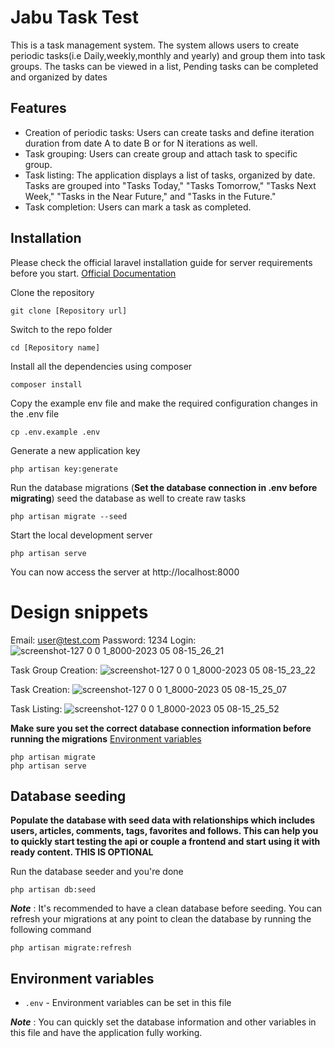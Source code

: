 # Jabu Task Test

This is a task management system. The system allows users to create periodic tasks(i.e Daily,weekly,monthly and yearly) and group them into task groups. The tasks can be viewed in a list, Pending tasks can be completed and organized by dates

## Features

- Creation of periodic tasks: Users can create tasks and define iteration duration  from date A to date B or for N iterations as well.
- Task grouping: Users can create group and attach task to specific group.
- Task listing: The application displays a list of tasks, organized by date. Tasks are grouped into "Tasks Today," "Tasks Tomorrow," "Tasks Next Week," "Tasks in the Near Future," and "Tasks in the Future."
- Task completion: Users can mark a task as completed.


## Installation

Please check the official laravel installation guide for server requirements before you start. [Official Documentation](https://laravel.com/docs/9.x/installation#installation)

Clone the repository

    git clone [Repository url]

Switch to the repo folder

    cd [Repository name]

Install all the dependencies using composer

    composer install

Copy the example env file and make the required configuration changes in the .env file

    cp .env.example .env

Generate a new application key

    php artisan key:generate

Run the database migrations (**Set the database connection in .env before migrating**) seed the database as well to create raw tasks

    php artisan migrate --seed


Start the local development server

    php artisan serve

You can now access the server at http://localhost:8000

# Design snippets

Email: user@test.com
Password: 1234
Login:
![screenshot-127 0 0 1_8000-2023 05 08-15_26_21](https://user-images.githubusercontent.com/61405290/236801416-55651ffd-591d-4392-8959-b78e351296d5.png)

Task Group Creation:
![screenshot-127 0 0 1_8000-2023 05 08-15_23_22](https://user-images.githubusercontent.com/61405290/236801948-59707624-ff6a-4fb4-b0ad-d064f270863d.png)

Task Creation:
![screenshot-127 0 0 1_8000-2023 05 08-15_25_07](https://user-images.githubusercontent.com/61405290/236801980-241cd5a5-b7a5-4a3e-aff0-c46ab34f7ba6.png)

Task Listing:
![screenshot-127 0 0 1_8000-2023 05 08-15_25_52](https://user-images.githubusercontent.com/61405290/236802001-8fdb0635-436c-4b93-a47b-213f1b159f4f.png)


**Make sure you set the correct database connection information before running the migrations** [Environment variables](#environment-variables)

    php artisan migrate
    php artisan serve

## Database seeding

**Populate the database with seed data with relationships which includes users, articles, comments, tags, favorites and follows. This can help you to quickly start testing the api or couple a frontend and start using it with ready content. THIS IS OPTIONAL**

Run the database seeder and you're done

    php artisan db:seed

***Note*** : It's recommended to have a clean database before seeding. You can refresh your migrations at any point to clean the database by running the following command

    php artisan migrate:refresh


## Environment variables

- `.env` - Environment variables can be set in this file

***Note*** : You can quickly set the database information and other variables in this file and have the application fully working.


